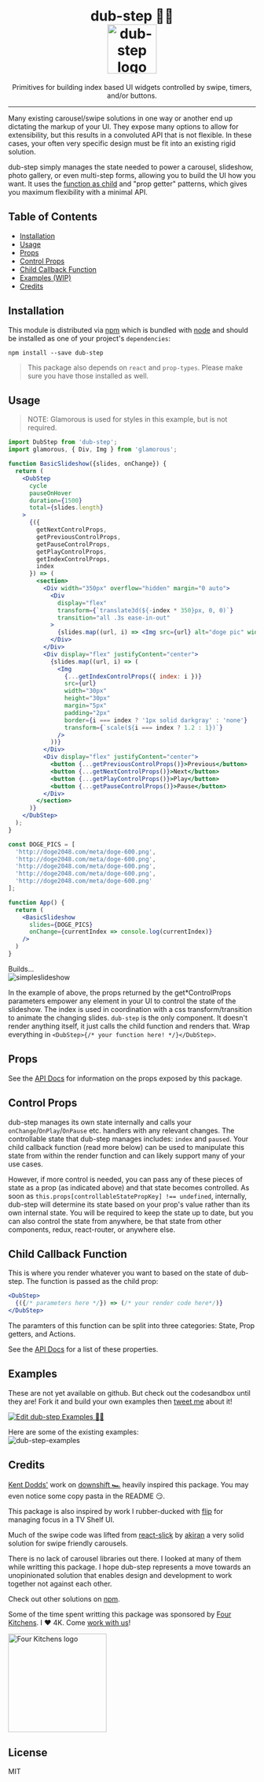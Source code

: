 <h1 align="center">
  dub-step 🕺🏽
    </br>
    <img src="https://user-images.githubusercontent.com/1127238/30524706-690c72e0-9bad-11e7-9feb-4c76f572bdfc.png" alt="dub-step logo" title="dub-step logo" width="100">
</h1>
<p align="center">Primitives for building index based UI widgets controlled by swipe, timers, and/or buttons.</p>
<hr />

Many existing carousel/swipe solutions in one way or another end up dictating the markup of your UI. They expose many options to allow for extensibility, but this results in a convoluted API that is not flexible. In these cases, your often very specific design must be fit into an existing rigid solution.

dub-step simply manages the state needed to power a carousel, slideshow, photo gallery, or even multi-step forms, allowing you to build the UI how you want. It uses the [function as child](https://medium.com/merrickchristensen/function-as-child-components-5f3920a9ace9) and "prop getter" patterns, which gives you maximum flexibility with a minimal API.

## Table of Contents

* [Installation](#installation)
* [Usage](#usage)
* [Props](#props)
* [Control Props](#control-props)
* [Child Callback Function](#child-callback-function)
* [Examples (WIP)](#examples)
* [Credits](#credits)

## Installation

This module is distributed via [npm](https://www.npmjs.com/package/dub-step) which is bundled with [node](https://nodejs.org) and
should be installed as one of your project's `dependencies`:

```
npm install --save dub-step
```

> This package also depends on `react` and `prop-types`. Please make sure you
> have those installed as well.

## Usage
> NOTE: Glamorous is used for styles in this example, but is not required.

```jsx
import DubStep from 'dub-step';
import glamorous, { Div, Img } from 'glamorous';

function BasicSlideshow({slides, onChange}) {
  return (
    <DubStep
      cycle
      pauseOnHover
      duration={1500}
      total={slides.length}
    >
      {({
        getNextControlProps,
        getPreviousControlProps,
        getPauseControlProps,
        getPlayControlProps,
        getIndexControlProps,
        index
      }) => (
        <section>
          <Div width="350px" overflow="hidden" margin="0 auto">
            <Div
              display="flex"
              transform={`translate3d(${-index * 350}px, 0, 0)`}
              transition="all .3s ease-in-out"
            >
              {slides.map((url, i) => <Img src={url} alt="doge pic" width="100%" height="100%" />)}
            </Div>
          </Div>
          <Div display="flex" justifyContent="center">
            {slides.map((url, i) => (
              <Img
                {...getIndexControlProps({ index: i })}
                src={url}
                width="30px"
                height="30px"
                margin="5px"
                padding="2px"
                border={i === index ? '1px solid darkgray' : 'none'}
                transform={`scale(${i === index ? 1.2 : 1})`}
              />
            ))}
          </Div>
          <Div display="flex" justifyContent="center">
            <button {...getPreviousControlProps()}>Previous</button>
            <button {...getNextControlProps()}>Next</button>
            <button {...getPlayControlProps()}>Play</button>
            <button {...getPauseControlProps()}>Pause</button>
          </Div>
        </section>
      )}
    </DubStep>
  );
}

const DOGE_PICS = [
  'http://doge2048.com/meta/doge-600.png',
  'http://doge2048.com/meta/doge-600.png',
  'http://doge2048.com/meta/doge-600.png',
  'http://doge2048.com/meta/doge-600.png',
  'http://doge2048.com/meta/doge-600.png'
];

function App() {
  return (
    <BasicSlideshow
      slides={DOGE_PICS}
      onChange={currentIndex => console.log(currentIndex)}
    />
  )
}
```
Builds...</br>
![simpleslideshow](https://user-images.githubusercontent.com/1127238/30525038-b6b6cd5a-9bb3-11e7-9699-cac9f0bed3d2.gif)

In the example of above, the props returned by the get*ControlProps parameters empower any element in your UI to control the state of the slideshow. The index is used in coordination with a css transform/transition to animate the changing slides. 
`dub-step` is the only component. It doesn't render anything itself, it just calls the child function and renders that. Wrap everything in `<DubStep>{/* your function here! */}</DubStep>`.

## Props

See the [API Docs](https://infiniteluke.github.io/dub-step/#dubstepproptypes) for information on the props exposed by this package.

## Control Props

dub-step manages its own state internally and calls your `onChange`/`OnPlay`/`OnPause` etc. handlers with any relevant changes. The controllable state that dub-step manages includes: `index` and `paused`. Your child callback function (read more below) can be used to manipulate this state from within the render function and can likely support many of your use cases.

However, if more control is needed, you can pass any of these pieces of state as a prop (as indicated above) and that state becomes controlled. As soon as `this.props[controllableStatePropKey] !== undefined`, internally, dub-step will determine its state based on your prop's value rather than its own internal state. You will be required to keep the state up to date, but you can also control the state from anywhere, be that state from other components, redux, react-router, or anywhere else.

## Child Callback Function
This is where you render whatever you want to based on the state of dub-step. The function is passed as the child prop:
```jsx
<DubStep>
  {({/* parameters here */}) => (/* your render code here*/)}
</DubStep>
```

The paramters of this function can be split into three categories: State, Prop getters, and Actions.

See the [API Docs](https://infiniteluke.github.io/dub-step/#stateandhelpers) for a list of these properties.

## Examples
These are not yet available on github. But check out the codesandbox until they are! Fork it and build your own examples then [tweet me](https://twitter.com/lukeherrington) about it!

[![Edit dub-step Examples 🕺🏽](https://codesandbox.io/static/img/play-codesandbox.svg)](https://codesandbox.io/s/p5vr4pq897)

Here are some of the existing examples:</br>
![dub-step-examples](https://user-images.githubusercontent.com/1127238/30551187-8d947314-9c4e-11e7-8d73-7d5f131c36ca.gif)


## Credits

[Kent Dodds'](github.com/kentcdodds) work on [downshift 🏎](https://github.com/paypal/downshift/) heavily inspired this package. You may even notice some copy pasta in the README 😏.

This package is also inspired by work I rubber-ducked with [flip](https://github.com/flipactual/) for managing focus in a TV Shelf UI.

Much of the swipe code was lifted from [react-slick](https://github.com/akiran/react-slick/) by [akiran](https://github.com/akiran) a very solid solution for swipe friendly carousels.

There is no lack of carousel libraries out there. I looked at many of them while writting this package. I hope dub-step represents a move towards an unopinionated solution that enables design and development to work together not against each other.

Check out other solutions on [npm](https://www.npmjs.com/search?q=carousel%20swipe%20react&page=1&ranking=optimal).

Some of the time spent writting this package was sponsored by [Four Kitchens](https://www.fourkitchens.com/). I ❤️ 4K. Come [work with us](https://www.fourkitchens.com/careers/)!

<a href="https://www.fourkitchens.com">
  <img src="https://www.fourkitchens.com/wp-content/themes/twentysixteen-4k/img/logos/4k-logo.svg" alt="Four Kitchens logo" title="4K logo" width="200">
</a>

## License
MIT
